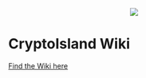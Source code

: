 <p align="center">
<img src="https://pbs.twimg.com/profile_images/885144034007814148/aykps6Rb_200x200.jpg">
</p>

# CryptoIsland Wiki

[Find the Wiki here](https://github.com/CryptoIsland/Wiki/wiki)
